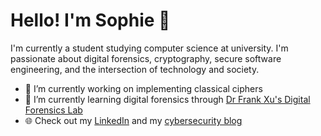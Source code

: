 # Hello! I'm Sophie 👋

I'm currently a student studying computer science at university. I'm passionate about digital forensics, cryptography, secure software engineering, and the intersection of technology and society.

- 🔭 I’m currently working on implementing classical ciphers
- 🌱 I’m currently learning digital forensics through [Dr Frank Xu's Digital Forensics Lab](https://github.com/frankwxu/digital-forensics-lab)
- 🌐 Check out my [LinkedIn](https://www.linkedin.com/in/sophiecchen/) and my [cybersecurity blog](https://sophiecchen.gitbook.io/cookie-bytes/)

